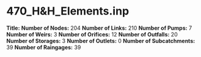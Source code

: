 # 470_H&H_Elements.inp
**Title:** 
**Number of Nodes:** 204
**Number of Links:** 210
**Number of Pumps:** 7
**Number of Weirs:** 3
**Number of Orifices:** 12
**Number of Outfalls:** 20
**Number of Storages:** 3
**Number of Outlets:** 0
**Number of Subcatchments:** 39
**Number of Raingages:** 39
